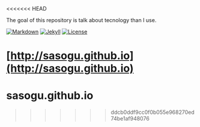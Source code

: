 <<<<<<< HEAD


The goal of this repository is talk about tecnology than I use.

[![Markdown](https://img.shields.io/badge/markdon-build-brightgreen.svg)](http://joedicastro.com/pages/markdown.html)
[![Jekyll](https://img.shields.io/badge/jekyll-build-brightgreen.svg)](http://jekyllrb.com/)
[![License](https://img.shields.io/badge/license-MIT-red.svg)](https://opensource.org/licenses/MIT)

[http://sasogu.github.io](http://sasogu.github.io)
=======
# sasogu.github.io
>>>>>>> ddcb0ddf9cc0f0b055e968270ed74be1af948076
